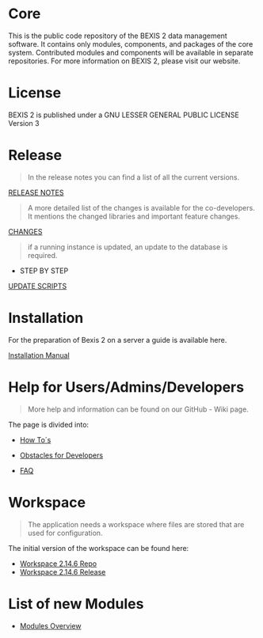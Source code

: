 # Core 
This is the public code repository of the BEXIS 2 data management software. It contains only modules, components, and packages of the core system. Contributed modules and components will be available in separate repositories. For more information on BEXIS 2, please visit our website. 

# License
BEXIS 2 is published under a GNU LESSER GENERAL PUBLIC LICENSE Version 3

# Release

> In the release notes you can find a list of all the current versions. 

[RELEASE NOTES](https://github.com/BEXIS2/Core/blob/2.14.6/Release%20Notes/Release_Notes.md)

> A more detailed list of the changes is available for the co-developers. It mentions the changed libraries and important feature changes.

[CHANGES](https://github.com/BEXIS2/Core/blob/2.14.6/Release%20Notes/changes.md)

>if a running instance is updated, an update to the database is required.

- STEP BY STEP

[UPDATE SCRIPTS](https://github.com/BEXIS2/Core/blob/2.14.6/database%20update%20scripts)

# Installation

For the preparation of Bexis 2 on a server a guide is available here.

[Installation Manual](https://github.com/BEXIS2/Documents/blob/2.14.6/Guides/Installation/installation.md)


# Help for Users/Admins/Developers

>More help and information can be found on our GitHub - Wiki page.

The page is divided into: 

- [How To´s](https://github.com/BEXIS2/Core/wiki/How-To%C2%B4s)

- [Obstacles for Developers](https://github.com/BEXIS2/Core/wiki/Obstacles-for-Developers)

- [FAQ](https://github.com/BEXIS2/Core/wiki/FAQ)


# Workspace

>The application needs a workspace where files are stored that are used for configuration.

The initial version of the workspace can be found here:

- [Workspace 2.14.6 Repo](https://github.com/BEXIS2/Workspace/tree/2.14.6)
- [Workspace 2.14.6 Release](https://github.com/BEXIS2/Workspace/releases/tag/2.14.6)

# List of new Modules

- [Modules Overview](https://github.com/BEXIS2/Core/blob/2.14.6/MODULES.md)
